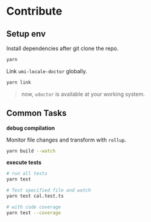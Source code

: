 # Contribute

## Setup env

Install dependencies after git clone the repo.

```bash
yarn
```

Link `umi-locale-doctor` globally.

```bash
yarn link
```

> now, `udoctor` is available at your working system.

## Common Tasks

**debug compilation**

Monitor file changes and transform with `rollup`.

```bash
yarn build --watch
```

**execute tests**

```bash
# run all tests
yarn test

# Test specified file and watch
yarn test cal.test.ts

# with code coverage
yarn test --coverage
```
